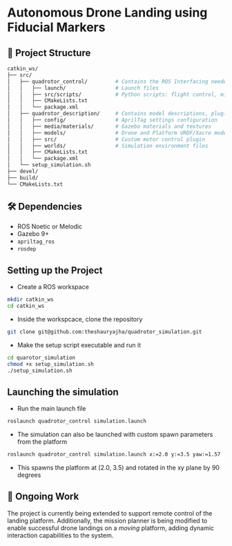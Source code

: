 # Autonomous Drone Landing using Fiducial Markers

## 🧩 Project Structure

```bash
catkin_ws/
├── src/
│   ├── quadrotor_control/         # Contains the ROS Interfacing needed to run the Simulation
│   │   ├── launch/                # Launch files
│   │   ├── src/scripts/           # Python scripts: flight control, mission planning, AprilTag detection
│   │   ├── CMakeLists.txt
│   │   └── package.xml
│   ├── quadrotor_description/     # Contains model descriptions, plugins, and world setup
│   │   ├── config/                # AprilTag settings configuration
│   │   ├── media/materials/       # Gazebo materials and textures
│   │   ├── models/                # Drone and Platform URDF/Xacro models
│   │   ├── src/                   # Custom motor control plugin
│   │   ├── worlds/                # Simulation environment files
│   │   ├── CMakeLists.txt
│   │   └── package.xml
│   └── setup_simulation.sh
├── devel/
├── build/
└── CMakeLists.txt
```

## 🛠 Dependencies

* ROS Noetic or Melodic
* Gazebo 9+
* `apriltag_ros`
* `rosdep`

## Setting up the Project

* Create a ROS workspace

```bash
mkdir catkin_ws
cd catkin_ws
```

* Inside the workspcace, clone the repository

```bash
git clone git@github.com:theshauryajha/quadrotor_simulation.git
```

* Make the setup script executable and run it
```bash
cd quarotor_simulation
chmod +x setup_simulation.sh
./setup_simulation.sh
```

## Launching the simulation

* Run the main launch file

```bash
roslaunch quadrotor_control simulation.launch
```

* The simulation can also be launched with custom spawn parameters from the platform

```bash
roslaunch quadrotor_control simulation.launch x:=2.0 y:=3.5 yaw:=1.57
```

* This spawns the platform at (2.0, 3.5) and rotated in the xy plane by 90 degrees

## 🚧 Ongoing Work

The project is currently being extended to support remote control of the landing platform. Additionally, the mission planner is being modified to enable successful drone landings on a *moving* platform, adding dynamic interaction capabilities to the system.
